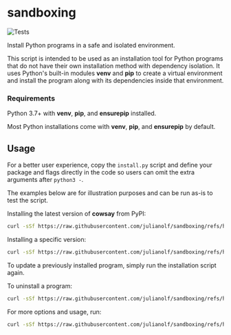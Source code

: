 # sandboxing

![Tests](https://github.com/julianolf/sandboxing/actions/workflows/ci.yml/badge.svg?event=push)

Install Python programs in a safe and isolated environment.

This script is intended to be used as an installation tool for Python programs that do not have their own installation method with dependency isolation. It uses Python's built-in modules **venv** and **pip** to create a virtual environment and install the program along with its dependencies inside that environment.

### Requirements

Python 3.7+ with **venv**, **pip**, and **ensurepip** installed.

Most Python installations come with **venv**, **pip**, and **ensurepip** by default.

## Usage

For a better user experience, copy the `install.py` script and define your package and flags directly in the code so users can omit the extra arguments after `python3 -`.

The examples below are for illustration purposes and can be run as-is to test the script.

Installing the latest version of **cowsay** from PyPI:

```sh
curl -sSf https://raw.githubusercontent.com/julianolf/sandboxing/refs/heads/main/install.py | python3 - cowsay
```

Installing a specific version:

```sh
curl -sSf https://raw.githubusercontent.com/julianolf/sandboxing/refs/heads/main/install.py | python3 - cowsay --version=6.0
```

To update a previously installed program, simply run the installation script again.

To uninstall a program:

```sh
curl -sSf https://raw.githubusercontent.com/julianolf/sandboxing/refs/heads/main/install.py | python3 - cowsay --uninstall
```

For more options and usage, run:

```sh
curl -sSf https://raw.githubusercontent.com/julianolf/sandboxing/refs/heads/main/install.py | python3 - --help
```
